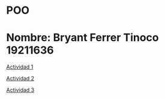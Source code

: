 # POO
# Nombre: Bryant Ferrer Tinoco 19211636
[Actividad 1](./Setup/README.md)


[Actividad 2](./Peliculas/Program.cs)

[Actividad 3](./Lista_Peliculas/Program.cs)



